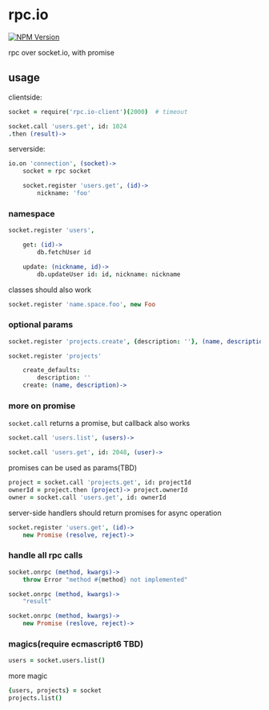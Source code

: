 # rpc.io

[![NPM Version][npm-image]][npm-url]

rpc over socket.io, with promise

## usage

clientside:

```coffeescript
socket = require('rpc.io-client')(2000)  # timeout

socket.call 'users.get', id: 1024
.then (result)->
```

serverside:

```coffeescript
io.on 'connection', (socket)->
    socket = rpc socket

    socket.register 'users.get', (id)->
        nickname: 'foo'
```

### namespace

```coffeescript
socket.register 'users',

    get: (id)->
        db.fetchUser id

    update: (nickname, id)->
        db.updateUser id: id, nickname: nickname
```

classes should also work

```coffeescript
socket.register 'name.space.foo', new Foo
```

### optional params

```coffeescript
socket.register 'projects.create', {description: ''}, (name, description)->
```

```coffeescript
socket.register 'projects'

    create_defaults:
        description: ''
    create: (name, description)->
```

### more on promise

`socket.call` returns a promise, but callback also works

```coffeescript
socket.call 'users.list', (users)->

socket.call 'users.get', id: 2048, (user)->
```

promises can be used as params(TBD)

```coffeescript
project = socket.call 'projects.get', id: projectId
ownerId = project.then (project)-> project.ownerId
owner = socket.call 'users.get', id: ownerId
```

server-side handlers should return promises for async operation

```coffeescript
socket.register 'users.get', (id)->
    new Promise (resolve, reject)->
```

### handle all rpc calls

```coffeescript
socket.onrpc (method, kwargs)->
    throw Error "method #{method} not implemented"

socket.onrpc (method, kwargs)->
    "result"

socket.onrpc (method, kwargs)->
    new Promise (reslove, reject)->
```

### magics(require ecmascript6 TBD)

```coffeescript
users = socket.users.list()
```

more magic

```coffeescript
{users, projects} = socket
projects.list()
```

[npm-image]: https://img.shields.io/npm/v/rpc.io.svg?style=flat
[npm-url]: https://npmjs.org/package/rpc.io

